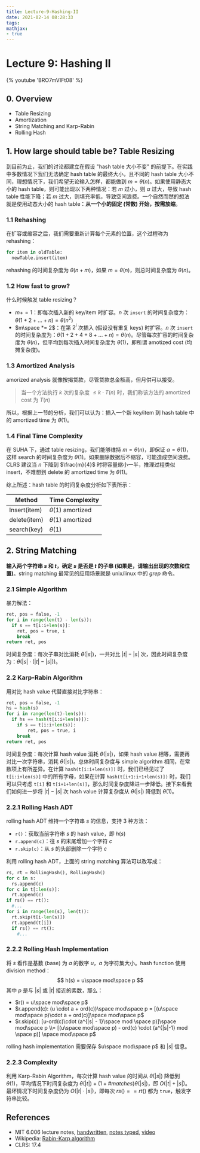 ```yaml
---
title: Lecture-9-Hashing-II
date: 2021-02-14 08:28:33
tags:
mathjax:
- true
---
```


# Lecture 9: Hashing II

{% youtube 'BRO7mVIFt08' %}

## 0. Overview

* Table Resizing
* Amortization
* String Matching and Karp-Rabin
* Rolling Hash

## 1. How large should table be? Table Resizing

到目前为止，我们的讨论都建立在假设 "hash table 大小不变" 的前提下。在实践中多数情况下我们无法确定 hash table 的最终大小，且不同的 hash table 大小不同，理想情况下，我们希望无论输入怎样，都能做到 $m = \theta(n)$。如果使用静态大小的 hash table，则可能出现以下两种情况：若 $m$ 过小，则 $\alpha$ 过大，导致 hash table 性能下降；若 $m$ 过大，则填充率低，导致空间浪费。一个自然而然的想法就是使用动态大小的 hash table：**从一个小的固定 (常数) 开始，按需放缩**。

### 1.1 Rehashing

在扩容或缩容之后，我们需要重新计算每个元素的位置，这个过程称为 rehashing：

```python
for item in oldTable:
  newTable.insert(item)
```

rehashing 的时间复杂度为 $\theta(n+m)$，如果 $m = \theta(n)$，则总时间复杂度为 $\theta(n)$。

### 1.2 How fast to grow?

什么时候触发 table resizing？

* $m += 1$：即每次插入新的 key/item 时扩容。$n$ 次 `insert` 的时间复杂度为：$\theta(1+2+...+n) = \theta(n^2)$
* $m\space *= 2$：在第 $2^i$ 次插入 (假设没有重复 keys) 时扩容。$n$ 次 `insert` 的时间复杂度为：$\theta(1+2+4+8+...+n) = \theta(n)$。尽管每次扩容的时间复杂度为 $\theta(n)$，但平均到每次插入时间复杂度为 $\theta(1)$，即所谓 amotized cost (均摊复杂度)。

### 1.3 Amortized Analysis

amorized analysis 就像按揭贷款，尽管贷款总金额高，但月供可以接受。

> 当一个方法执行 $k$ 次的复杂度 $\le k \cdot T(n)$ 时，我们称该方法的 amortized cost 为 $T(n)$

所以，根据上一节的分析，我们可以认为：插入一个新 key/item 到 hash table 中的 amortized time 为 $\theta(1)$。

### 1.4 Final Time Complexity

在 SUHA 下，通过 table resizing，我们能够维持 $m = \theta(n)$，即保证 $\alpha = \theta(1)$，这样 search 的时间复杂度为 $\theta(1)$。如果删除数据后不缩容，可能造成空间浪费。CLRS 建议当 $n$ 下降到 $\frac{m}{4}$ 时将容量缩小一半，推理过程类似 insert，不难想到 delete 的 amortized time 为 $\theta(1)$。

综上所述：hash table 的时间复杂度分析如下表所示：

| Method       | Time Complexity       |
| ------------ | --------------------- |
| Insert(item) | $\theta(1)$ amortized |
| delete(item) | $\theta(1)$ amortized |
| search(key)  | $\theta(1)$           |

## 2. String Matching

**输入两个字符串 $s$ 和 $t$，确定 $s$ 是否是 $t$ 的子串 (如果是，请输出出现的次数和位置)**。string matching 最常见的应用场景就是 unix/linux 中的 *grep* 命令。

### 2.1 Simple Algorithm

暴力解法：

```python
ret, pos = false, -1
for i in range(len(t) - len(s)):
  if s == t[i:i+len(s)]:
    ret, pos = true, i
    break
return ret, pos
```

时间复杂度：每次子串对比消耗 $\theta(|s|)$，一共对比 $|t| - |s|$ 次，因此时间复杂度为：$\theta(|s| \cdot (|t| - |s|))$。

### 2.2 Karp-Rabin Algorithm

用对比 hash value 代替直接对比字符串：

```python
ret, pos = false, -1
hs = hash(s)
for i in range(len(t)-len(s)):
  if hs == hash(t[i:i+len(s)]):
    if s == t[i:i+len(s)]:
    	ret, pos = true, i
    break
return ret, pos
```

时间复杂度：每次计算 hash value 消耗 $\theta(|s|)$，如果 hash value 相等，需要再对比一次字符串，消耗 $\theta(|s|)$。总体时间复杂度与 simple algorithm 相同，在常数项上有所差异。在计算 `hash(t[i:i+len(s)])` 时，我们已经见过了 `t[i:i+len(s)]` 中的所有字母，如果在计算 `hash(t[i+1:i+1+len(s)])` 时，我们可以只考虑 `t[i]` 和 `t[i+1+len(s)]`，那么时间复杂度降进一步降低。接下来看我们如何进一步将 $|t| - |s|$ 次 hash value 计算复杂度从 $\theta(|s|)$ 降低到 $\theta(1)$。 

### 2.2.1 Rolling Hash ADT

rolling hash ADT 维持一个字符串 $s$ 的信息，支持 3 种方法：

* `r()`：获取当前字符串 $s$ 的 hash value，即 $h(s)$
* `r.append(c)`：往 $s$ 的末尾增加一个字符 $c$
* `r.skip(c)`：从 $s$ 的头部删除一个字符 $c$

利用 rolling hash ADT，上面的 string matching 算法可以改写成：

```python
rs, rt = RollingHash(), RollingHash()
for c in s:
  rs.append(c)
for c in t[:len(s)]:
  rt.append(c)
if rs() == rt():
  #...
for i in range(len(s), len(t)):
  rt.skip(t[i-len(s)])
  rt.append(t[i])
  if rs() == rt():
    #...
```

### 2.2.2 Rolling Hash Implementation

将 $s$ 看作是基数 (base) 为 $a$ 的数字 $u$，$a$ 为字符集大小。hash function 使用 division method：
$$
h(s) = u\space mod\space p
$$
其中 $p$ 是与 $|s|$ 或 $|t|$ 接近的素数，那么：

* $r() = u\space mod\space p$
* $r.append(c): (u \cdot a + ord(c))\space mod\space p = [(u\space mod\space p)\cdot a + ord(c)]\space mod\space p$
* $r.skip(c): [u-ord(c)\cdot (a^{|s| - 1}\space mod \space p)]\space mod\space p \\= [(u\space mod\space p) - ord(c) \cdot (a^{|s|-1} mod \space p)] \space mod\space p$

rolling hash implementation 需要保存 $u\space mod\space p$ 和 $|s|$ 信息。

### 2.2.3 Complexity

利用 Karp-Rabin Algorithm，每次计算 hash value 的时间从 $\theta(|s|)$ 降低到 $\theta(1)$，平均情况下时间复杂度为 $\theta(|t|) + (1 + \#matches)\theta(|s|)$，即 $O(|t| + |s|)$。最坏情况下时间复杂度仍为 $O(|t|\cdot |s|)$，即每次 $rs() == rt()$ 都为 `true`，触发字符串比较。

## References

* MIT 6.006 lecture notes, [handwritten](https://ocw.mit.edu/courses/electrical-engineering-and-computer-science/6-006-introduction-to-algorithms-fall-2011/lecture-videos/MIT6_006F11_lec09_orig.pdf), [notes typed](https://ocw.mit.edu/courses/electrical-engineering-and-computer-science/6-006-introduction-to-algorithms-fall-2011/lecture-videos/MIT6_006F11_lec09.pdf), [video](https://ocw.mit.edu/courses/electrical-engineering-and-computer-science/6-006-introduction-to-algorithms-fall-2011/lecture-videos/lecture-9-table-doubling-karp-rabin/)
* Wikipedia: [Rabin-Karp algorithm](https://en.wikipedia.org/wiki/Rabin%E2%80%93Karp_algorithm)
* CLRS: 17.4


